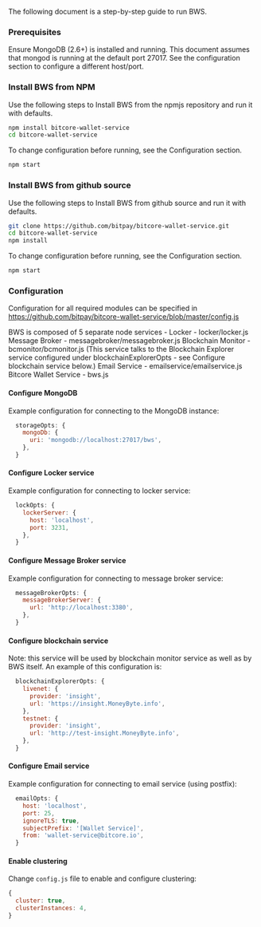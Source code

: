 The following document is a step-by-step guide to run BWS.

### Prerequisites
Ensure MongoDB (2.6+) is installed and running. This document assumes that mongod is running at the default port 27017.
See the configuration section to configure a different host/port.

### Install BWS from NPM
Use the following steps to Install BWS from the npmjs repository and run it with defaults.
```bash
npm install bitcore-wallet-service
cd bitcore-wallet-service
```
To change configuration before running, see the Configuration section.
```bash
npm start
```

### Install BWS from github source
Use the following steps to Install BWS from github source and run it with defaults.
```bash
git clone https://github.com/bitpay/bitcore-wallet-service.git
cd bitcore-wallet-service
npm install
```
To change configuration before running, see the Configuration section.
```bash
npm start
```
### Configuration
Configuration for all required modules can be specified in https://github.com/bitpay/bitcore-wallet-service/blob/master/config.js

BWS is composed of 5 separate node services -
Locker - locker/locker.js
Message Broker - messagebroker/messagebroker.js
Blockchain Monitor - bcmonitor/bcmonitor.js (This service talks to the Blockchain Explorer service configured under blockchainExplorerOpts - see Configure blockchain service below.)
Email Service - emailservice/emailservice.js
Bitcore Wallet Service - bws.js

#### Configure MongoDB
Example configuration for connecting to the MongoDB instance:
```javascript
  storageOpts: {
    mongoDb: {
      uri: 'mongodb://localhost:27017/bws',
    },
  }
```
#### Configure Locker service
Example configuration for connecting to locker service:
```javascript
  lockOpts: {
    lockerServer: {
      host: 'localhost',
      port: 3231,
    },
  }
```

#### Configure Message Broker service
Example configuration for connecting to message broker service:
```javascript
  messageBrokerOpts: {
    messageBrokerServer: {
      url: 'http://localhost:3380',
    },
  }
```

#### Configure blockchain service
Note: this service will be used by blockchain monitor service as well as by BWS itself.
An example of this configuration is:
```javascript
  blockchainExplorerOpts: {
    livenet: {
      provider: 'insight',
      url: 'https://insight.MoneyByte.info',
    },
    testnet: {
      provider: 'insight',
      url: 'http://test-insight.MoneyByte.info',
    },
  }
```

#### Configure Email service
Example configuration for connecting to email service (using postfix):
```javascript
  emailOpts: {
    host: 'localhost',
    port: 25,
    ignoreTLS: true,
    subjectPrefix: '[Wallet Service]',
    from: 'wallet-service@bitcore.io',
  }
```

#### Enable clustering
Change `config.js` file to enable and configure clustering:
```javascript
{
  cluster: true,
  clusterInstances: 4,
}
```

